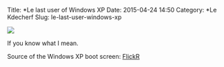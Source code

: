 Title: *Le last user of Windows XP
Date: 2015-04-24 14:50
Category: *Le Kdecherf
Slug: le-last-user-windows-xp


![]({attach}last-xp.png)

If you know what I mean.

Source of the Windows XP boot screen: [FlickR](https://www.flickr.com/photos/johnbullas/8262400144/)
